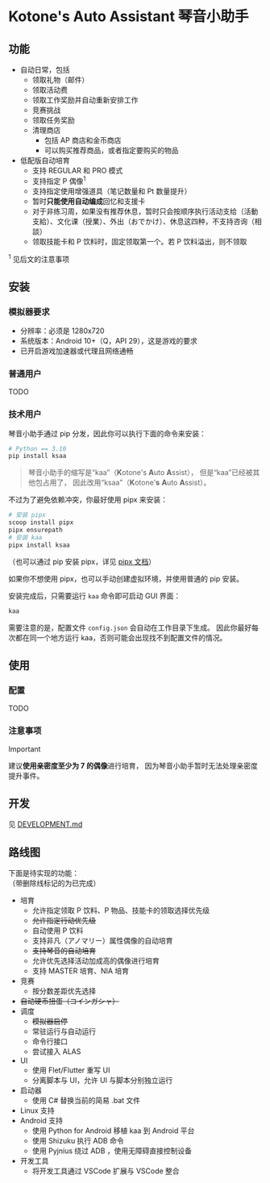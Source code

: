 # Kotone's Auto Assistant 琴音小助手
## 功能
* 自动日常，包括
    * 领取礼物（邮件）
    * 领取活动费
    * 领取工作奖励并自动重新安排工作
    * 竞赛挑战
    * 领取任务奖励
    * 清理商店
        * 包括 AP 商店和金币商店
        * 可以购买推荐商品，或者指定要购买的物品
* 低配版自动培育
    * 支持 REGULAR 和 PRO 模式
    * 支持指定 P 偶像<sup>1</sup>
    * 支持指定使用增强道具（笔记数量和 Pt 数量提升）
    * 暂时**只能使用自动编成**回忆和支援卡
    * 对于非练习周，如果没有推荐休息，暂时只会按顺序执行活动支给（活動支給）、文化课（授業）、外出（おでかけ）、休息这四种，不支持咨询（相談）
    * 领取技能卡和 P 饮料时，固定领取第一个。若 P 饮料溢出，则不领取

<sup>1</sup> 见后文的注意事项

## 安装
### 模拟器要求
* 分辨率：必须是 1280x720
* 系统版本：Android 10+（Q，API 29），这是游戏的要求
* 已开启游戏加速器或代理且网络通畅

### 普通用户
TODO

### 技术用户
琴音小助手通过 pip 分发，因此你可以执行下面的命令来安装：
```bash
# Python == 3.10
pip install ksaa
```

> 琴音小助手的缩写是“kaa”（**K**otone's **A**uto **A**ssist），
> 但是“kaa”已经被其他包占用了，
> 因此改用“ksaa”（**K**otone'**s** **A**uto **A**ssist）。

不过为了避免依赖冲突，你最好使用 pipx 来安装：
```bash
# 安装 pipx
scoop install pipx
pipx ensurepath
# 安装 kaa
pipx install ksaa
```
（也可以通过 pip 安装 pipx，详见 [pipx 文档](https://github.com/pypa/pipx#on-windows)）

如果你不想使用 pipx，也可以手动创建虚拟环境，并使用普通的 pip 安装。

安装完成后，只需要运行 `kaa` 命令即可启动 GUI 界面：
```bash
kaa
```

需要注意的是，配置文件 `config.json` 会自动在工作目录下生成。
因此你最好每次都在同一个地方运行 kaa，否则可能会出现找不到配置文件的情况。

## 使用
### 配置
TODO

### 注意事项
> [!IMPORTANT]
> 建议**使用亲密度至少为 7 的偶像**进行培育，
> 因为琴音小助手暂时无法处理亲密度提升事件。

## 开发
见 [DEVELOPMENT.md](./docs/DEVELOPMENT.md)

## 路线图
下面是待实现的功能：  
（带删除线标记的为已完成）

* 培育
    * 允许指定领取 P 饮料、P 物品、技能卡的领取选择优先级
    * ~~允许指定行动优先级~~
    * 自动使用 P 饮料
    * 支持非凡（アノマリー）属性偶像的自动培育
    * ~~支持琴音的自动培育~~
    * 允许优先选择活动加成高的偶像进行培育
    * 支持 MASTER 培育、NIA 培育
* 竞赛
    * 按分数差距优先选择
* ~~自动硬币扭蛋（コインガシャ）~~
* 调度
    * ~~模拟器启停~~
    * 常驻运行与自动运行
    * 命令行接口
    * 尝试接入 ALAS
* UI
    * 使用 Flet/Flutter 重写 UI
    * 分离脚本与 UI，允许 UI 与脚本分别独立运行
* 启动器
    * 使用 C# 替换当前的简易 .bat 文件
* Linux 支持
* Android 支持
    * 使用 Python for Android 移植 kaa 到 Android 平台
    * 使用 Shizuku 执行 ADB 命令
    * 使用 Pyjnius 绕过 ADB ，使用无障碍直接控制设备
* 开发工具
    * 将开发工具通过 VSCode 扩展与 VSCode 整合

